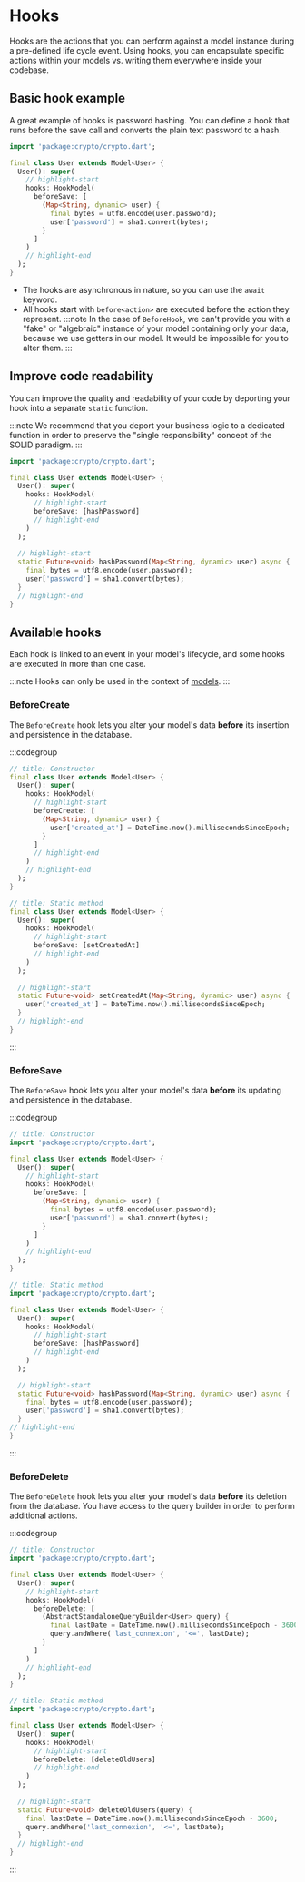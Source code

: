 # Hooks
Hooks are the actions that you can perform against a model instance during a pre-defined life cycle event. Using hooks, you can encapsulate specific actions within your models vs. writing them everywhere inside your codebase.

## Basic hook example

A great example of hooks is password hashing. You can define a hook that runs before the save call and converts the plain text password to a hash.
```dart
import 'package:crypto/crypto.dart';

final class User extends Model<User> {
  User(): super(
    // highlight-start
    hooks: HookModel(
      beforeSave: [
        (Map<String, dynamic> user) {
          final bytes = utf8.encode(user.password);
          user['password'] = sha1.convert(bytes);
        }
      ]
    )
    // highlight-end
  );
}
```

- The hooks are asynchronous in nature, so you can use the `await` keyword.
- All hooks start with `before<action>` are executed before the action they represent.
:::note
In the case of `BeforeHook`, we can't provide you with a "fake" or "algebraic" instance of your model containing only your data, because we use getters in our model. 
It would be impossible for you to alter them.
:::

## Improve code readability
You can improve the quality and readability of your code by deporting your hook into a separate `static` function.

:::note
We recommend that you deport your business logic to a dedicated function in order to preserve the "single responsibility" concept of the SOLID paradigm.
:::

```dart
import 'package:crypto/crypto.dart';

final class User extends Model<User> {
  User(): super(
    hooks: HookModel(
      // highlight-start
      beforeSave: [hashPassword]
      // highlight-end
    )
  );
  
  // highlight-start
  static Future<void> hashPassword(Map<String, dynamic> user) async {
    final bytes = utf8.encode(user.password);
    user['password'] = sha1.convert(bytes);
  }
  // highlight-end
}
```

## Available hooks
Each hook is linked to an event in your model's lifecycle, and some hooks are executed in more than one case.

:::note
Hooks can only be used in the context of [models](models).
:::

### BeforeCreate
The `BeforeCreate` hook lets you alter your model's data **before** its insertion and persistence in the database.

:::codegroup
```dart
// title: Constructor
final class User extends Model<User> {
  User(): super(
    hooks: HookModel(
      // highlight-start
      beforeCreate: [
        (Map<String, dynamic> user) {
          user['created_at'] = DateTime.now().millisecondsSinceEpoch;
        }
      ]
      // highlight-end
    )
    // highlight-end
  );
}
```
```dart
// title: Static method
final class User extends Model<User> {
  User(): super(
    hooks: HookModel(
      // highlight-start
      beforeSave: [setCreatedAt]
      // highlight-end
    )
  );
  
  // highlight-start
  static Future<void> setCreatedAt(Map<String, dynamic> user) async {
    user['created_at'] = DateTime.now().millisecondsSinceEpoch;
  }
  // highlight-end
}
```
:::

### BeforeSave
The `BeforeSave` hook lets you alter your model's data **before** its updating and persistence in the database.

:::codegroup
```dart
// title: Constructor
import 'package:crypto/crypto.dart';

final class User extends Model<User> {
  User(): super(
    // highlight-start
    hooks: HookModel(
      beforeSave: [
        (Map<String, dynamic> user) {
          final bytes = utf8.encode(user.password);
          user['password'] = sha1.convert(bytes);
        }
      ]
    )
    // highlight-end
  );
}
```
```dart
// title: Static method
import 'package:crypto/crypto.dart';

final class User extends Model<User> {
  User(): super(
    hooks: HookModel(
      // highlight-start
      beforeSave: [hashPassword]
      // highlight-end
    )
  );

  // highlight-start
  static Future<void> hashPassword(Map<String, dynamic> user) async {
    final bytes = utf8.encode(user.password);
    user['password'] = sha1.convert(bytes);
  }
// highlight-end
}
```
:::

### BeforeDelete
The `BeforeDelete` hook lets you alter your model's data **before** its deletion from the database.
You have access to the query builder in order to perform additional actions.

:::codegroup
```dart
// title: Constructor
import 'package:crypto/crypto.dart';

final class User extends Model<User> {
  User(): super(
    // highlight-start
    hooks: HookModel(
      beforeDelete: [
        (AbstractStandaloneQueryBuilder<User> query) {
          final lastDate = DateTime.now().millisecondsSinceEpoch - 3600;
          query.andWhere('last_connexion', '<=', lastDate);
        }
      ]
    )
    // highlight-end
  );
}
```
```dart
// title: Static method
import 'package:crypto/crypto.dart';

final class User extends Model<User> {
  User(): super(
    hooks: HookModel(
      // highlight-start
      beforeDelete: [deleteOldUsers]
      // highlight-end
    )
  );
  
  // highlight-start
  static Future<void> deleteOldUsers(query) {
    final lastDate = DateTime.now().millisecondsSinceEpoch - 3600;
    query.andWhere('last_connexion', '<=', lastDate);
  }
  // highlight-end
}
```
:::
